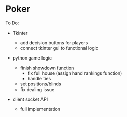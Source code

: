 # Poker

To Do:
- Tkinter
  - add decision buttons for players
  - connect tkinter gui to functional logic

- python game logic
  - finish showdown function
    - fix full house (assign hand rankings function)
    - handle ties
  - set positions/blinds
  - fix dealing issue

- client socket API 
  - full implementation
